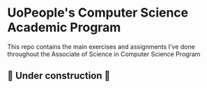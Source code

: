 # UoPeople's Computer Science Academic Program

This repo contains the main exercises and assignments I've done throughout the Associate of Science in Computer Science Program

## :construction: Under construction :construction: